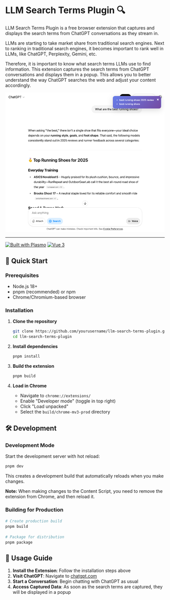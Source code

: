 # LLM Search Terms Plugin 🔍

LLM Search Terms Plugin is a free browser extension that captures and displays the search terms from ChatGPT conversations as they stream in.

LLMs are starting to take market share from traditional search engines. Next to ranking in traditional search engines, it becomes important to rank well in LLMs, like ChatGPT, Perplexity, Gemini, etc.

Therefore, it is important to know what search terms LLMs use to find information. This extension captures the search terms from ChatGPT conversations and displays them in a popup. This allows you to better understand the way ChatGPT searches the web and adjust your content accordingly.

![Example](/assets/search-terms.png)

---

[![Built with Plasmo](https://img.shields.io/badge/Built%20with-Plasmo-6C47FF)](https://www.plasmo.com/)
[![Vue 3](https://img.shields.io/badge/Vue-3-4FC08D)](https://vuejs.org/)

## 🚀 Quick Start

### Prerequisites

- Node.js 18+
- pnpm (recommended) or npm
- Chrome/Chromium-based browser

### Installation

1. **Clone the repository**

   ```bash
   git clone https://github.com/yourusername/llm-search-terms-plugin.git
   cd llm-search-terms-plugin
   ```

2. **Install dependencies**

   ```bash
   pnpm install
   ```

3. **Build the extension**

   ```bash
   pnpm build
   ```

4. **Load in Chrome**
   - Navigate to `chrome://extensions/`
   - Enable "Developer mode" (toggle in top right)
   - Click "Load unpacked"
   - Select the `build/chrome-mv3-prod` directory

## 🛠️ Development

### Development Mode

Start the development server with hot reload:

```bash
pnpm dev
```

This creates a development build that automatically reloads when you make changes.

**Note:** When making changes to the Content Script, you need to remove the extension from Chrome, and then reload it.

### Building for Production

```bash
# Create production build
pnpm build

# Package for distribution
pnpm package
```

## 📖 Usage Guide

1. **Install the Extension**: Follow the installation steps above
2. **Visit ChatGPT**: Navigate to [chatgpt.com](https://chatgpt.com)
3. **Start a Conversation**: Begin chatting with ChatGPT as usual
4. **Access Captured Data**: As soon as the search terms are captured, they will be displayed in a popup
